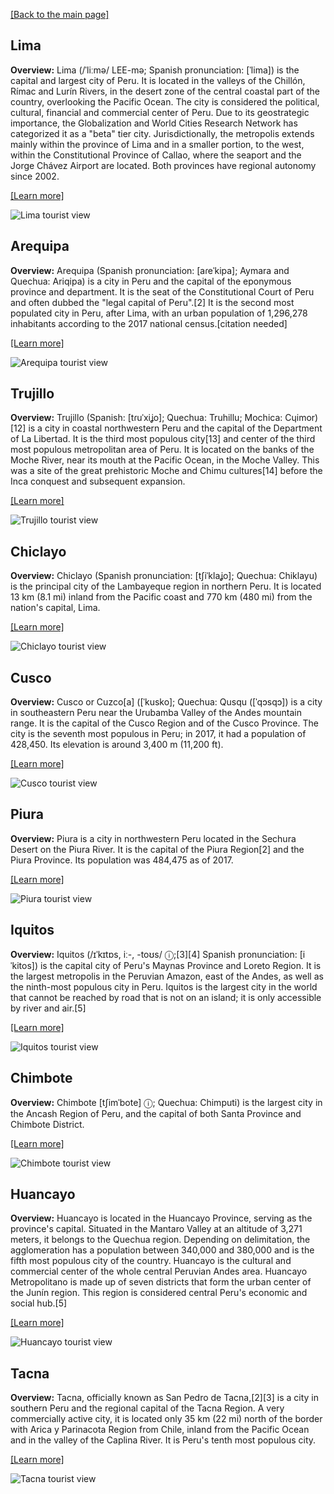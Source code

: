 [[Back to the main page]](index.md)
## Lima
**Overview:** Lima (/ˈliːmə/ LEE-mə; Spanish pronunciation: [ˈlima]) is the capital and largest city of Peru. It is located in the valleys of the Chillón, Rímac and Lurín Rivers, in the desert zone of the central coastal part of the country, overlooking the Pacific Ocean. The city is considered the political, cultural, financial and commercial center of Peru. Due to its geostrategic importance, the Globalization and World Cities Research Network has categorized it as a "beta" tier city. Jurisdictionally, the metropolis extends mainly within the province of Lima and in a smaller portion, to the west, within the Constitutional Province of Callao, where the seaport and the Jorge Chávez Airport are located. Both provinces have regional autonomy since 2002.

[[Learn more]](Lima.md)

![Lima tourist view](resources/Lima_view.jpg)
## Arequipa
**Overview:** Arequipa (Spanish pronunciation: [aɾeˈkipa]; Aymara and Quechua: Ariqipa) is a city in Peru and the capital of the eponymous province and department. It is the seat of the Constitutional Court of Peru and often dubbed the "legal capital of Peru".[2] It is the second most populated city in Peru, after Lima, with an urban population of 1,296,278 inhabitants according to the 2017 national census.[citation needed]

[[Learn more]](Arequipa.md)

![Arequipa tourist view](resources/Arequipa_view.jpg)
## Trujillo
**Overview:** Trujillo (Spanish: [tɾuˈxiʝo]; Quechua: Truhillu; Mochica: Cɥimor)[12] is a city in coastal northwestern Peru and the capital of the Department of La Libertad. It is the third most populous city[13] and center of the third most populous metropolitan area of Peru. It is located on the banks of the Moche River, near its mouth at the Pacific Ocean, in the Moche Valley. This was a site of the great prehistoric Moche and Chimu cultures[14] before the Inca conquest and subsequent expansion.

[[Learn more]](Trujillo.md)

![Trujillo tourist view](resources/Trujillo_view.jpg)
## Chiclayo
**Overview:** Chiclayo (Spanish pronunciation: [tʃiˈklaʝo]; Quechua: Chiklayu) is the principal city of the Lambayeque region in northern Peru. It is located 13 km (8.1 mi) inland from the Pacific coast and 770 km (480 mi) from the nation's capital, Lima.

[[Learn more]](Chiclayo.md)

![Chiclayo tourist view](resources/Chiclayo_view.jpg)
## Cusco
**Overview:** Cusco or Cuzco[a] ([ˈkusko]; Quechua: Qusqu ([ˈqɔsqɔ]) is a city in southeastern Peru near the Urubamba Valley of the Andes mountain range. It is the capital of the Cusco Region and of the Cusco Province. The city is the seventh most populous in Peru; in 2017, it had a population of 428,450. Its elevation is around 3,400 m (11,200 ft).

[[Learn more]](Cusco.md)

![Cusco tourist view](resources/Cusco_view.jpg)
## Piura
**Overview:** Piura is a city in northwestern Peru located in the Sechura Desert on the Piura River. It is the capital of the Piura Region[2] and the Piura Province. Its population was 484,475 as of 2017.

[[Learn more]](Piura.md)

![Piura tourist view](resources/Piura_view.jpg)
## Iquitos
**Overview:** Iquitos (/ɪˈkɪtɒs, iː-, -toʊs/ ⓘ;[3][4] Spanish pronunciation: [iˈkitos]) is the capital city of Peru's Maynas Province and Loreto Region. It is the largest metropolis in the Peruvian Amazon, east of the Andes, as well as the ninth-most populous city in Peru. Iquitos is the largest city in the world that cannot be reached by road that is not on an island; it is only accessible by river and air.[5]

[[Learn more]](Iquitos.md)

![Iquitos tourist view](resources/Iquitos_view.jpg)
## Chimbote
**Overview:** Chimbote [tʃimˈbote] ⓘ; Quechua: Chimputi) is the largest city in the Ancash Region of Peru, and the capital of both Santa Province and Chimbote District.

[[Learn more]](Chimbote.md)

![Chimbote tourist view](resources/Chimbote_view.jpg)
## Huancayo
**Overview:** Huancayo is located in the Huancayo Province, serving as the province's capital. Situated in the Mantaro Valley at an altitude of 3,271 meters, it belongs to the Quechua region. Depending on delimitation, the agglomeration has a population between 340,000 and 380,000 and is the fifth most populous city of the country. Huancayo is the cultural and commercial center of the whole central Peruvian Andes area. Huancayo Metropolitano is made up of seven districts that form the urban center of the Junín region. This region is considered central Peru's economic and social hub.[5]

[[Learn more]](Huancayo.md)

![Huancayo tourist view](resources/Huancayo_view.jpg)
## Tacna
**Overview:** Tacna, officially known as San Pedro de Tacna,[2][3] is a city in southern Peru and the regional capital of the Tacna Region. A very commercially active city, it is located only 35 km (22 mi) north of the border with Arica y Parinacota Region from Chile, inland from the Pacific Ocean and in the valley of the Caplina River. It is Peru's tenth most populous city.

[[Learn more]](Tacna.md)

![Tacna tourist view](resources/Tacna_view.jpg)
